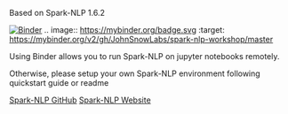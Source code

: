 Based on Spark-NLP 1.6.2

[![Binder](https://mybinder.org/badge.svg)](https://mybinder.org/v2/gh/JohnSnowLabs/spark-nlp-workshop/master)
.. image:: https://mybinder.org/badge.svg :target: https://mybinder.org/v2/gh/JohnSnowLabs/spark-nlp-workshop/master

Using Binder allows you to run Spark-NLP on jupyter notebooks remotely.

Otherwise, please setup your own Spark-NLP environment following quickstart guide or readme

[Spark-NLP GitHub](https://github.com/JohnSnowLabs/spark-nlp)
[Spark-NLP Website](https://nlp.johnsnowlabs.com/)

